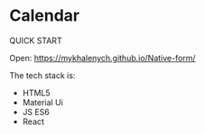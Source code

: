 <h1>Calendar</h1>

QUICK START

Open: https://mykhalenych.github.io/Native-form/

The tech stack is:
<ul>
  <li>HTML5</li>
  <li>Material Ui</li>
  <li>JS ES6</li>
  <li>React</li>
</ul>

